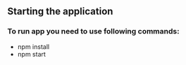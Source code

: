 ## Starting the application

### To run app you need to use following commands:

- npm install
- npm start

